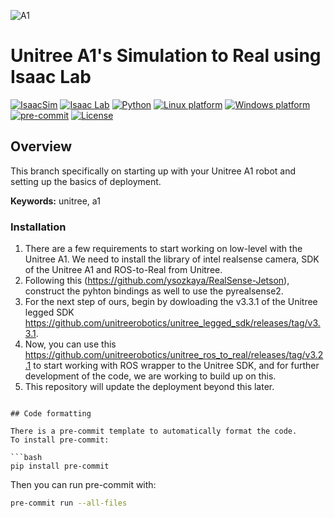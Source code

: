 ![A1](/Capture1.png)
# Unitree A1's Simulation to Real using Isaac Lab

[![IsaacSim](https://img.shields.io/badge/IsaacSim-4.2.0-silver.svg)](https://docs.omniverse.nvidia.com/isaacsim/latest/overview.html)
[![Isaac Lab](https://img.shields.io/badge/IsaacLab-1.2.0-silver)](https://isaac-sim.github.io/IsaacLab)
[![Python](https://img.shields.io/badge/python-3.10-blue.svg)](https://docs.python.org/3/whatsnew/3.10.html)
[![Linux platform](https://img.shields.io/badge/platform-linux--64-orange.svg)](https://releases.ubuntu.com/20.04/)
[![Windows platform](https://img.shields.io/badge/platform-windows--64-orange.svg)](https://www.microsoft.com/en-us/)
[![pre-commit](https://img.shields.io/badge/pre--commit-enabled-brightgreen?logo=pre-commit&logoColor=white)](https://pre-commit.com/)
[![License](https://img.shields.io/badge/license-MIT-yellow.svg)](https://opensource.org/license/mit)

## Overview
This branch specifically on starting up with your Unitree A1 robot and setting up the basics of deployment. 

**Keywords:** unitree, a1


### Installation
1. There are a few requirements to start working on low-level with the Unitree A1. We need to install the library of intel realsense camera, SDK of the Unitree A1 and ROS-to-Real from Unitree.
2. Following this (https://github.com/ysozkaya/RealSense-Jetson), construct the pyhton bindings as well to use the pyrealsense2. 
3. For the next step of ours, begin by dowloading the v3.3.1 of the Unitree legged SDK https://github.com/unitreerobotics/unitree_legged_sdk/releases/tag/v3.3.1.
4. Now, you can use this https://github.com/unitreerobotics/unitree_ros_to_real/releases/tag/v3.2.1 to start working with ROS wrapper to the Unitree SDK, and for further development of the code, we are working to build up on this. 
5. This repository will update the deployment beyond this later. 
```

## Code formatting

There is a pre-commit template to automatically format the code.
To install pre-commit:

```bash
pip install pre-commit
```

Then you can run pre-commit with:

```bash
pre-commit run --all-files
```
